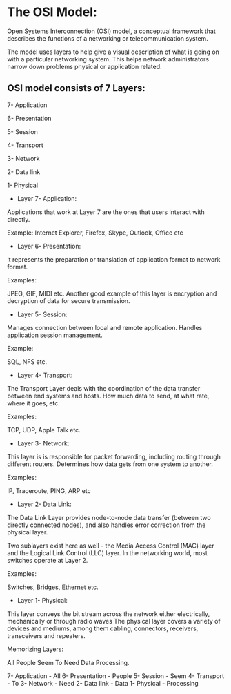# The OSI Model:

Open Systems Interconnection (OSI) model, a conceptual 
framework that describes the functions of a networking 
or telecommunication system.

The model uses layers to help give a visual description 
of what is going on with a particular networking system.
This helps network administrators narrow down problems
physical or application related.


## OSI model consists of 7 Layers:

7- Application

6- Presentation

5- Session

4- Transport

3- Network

2- Data link

1- Physical


- Layer 7- Application:

Applications that work at Layer 7 are the ones that 
users interact with directly. 

Example:
Internet Explorer, Firefox, Skype, Outlook, Office etc


- Layer 6- Presentation:

it represents the preparation or translation of 
application format to network format.

Examples:

JPEG, GIF, MIDI etc.
Another  good example of this layer is encryption and 
decryption of data for secure transmission.



- Layer 5- Session:

Manages connection between local and remote application.
Handles application session management.

Example:

SQL, NFS etc.



- Layer 4- Transport:

The Transport Layer deals with the coordination of the 
data transfer between end systems and hosts. How much 
data to send, at what rate, where it goes, etc.

Examples:

TCP, UDP, Apple Talk etc.


- Layer 3- Network: 

This layer is is responsible for packet forwarding, 
including routing through different routers.
Determines how data gets from one system to another.

Examples: 

IP, Traceroute, PING, ARP etc



- Layer 2- Data Link:

The Data Link Layer provides node-to-node data transfer
(between two directly connected nodes), and also handles
error correction from the physical layer. 

Two sublayers exist here as well - the Media Access 
Control (MAC) layer and the Logical Link Control (LLC) 
layer. In the networking world, most switches operate at
Layer 2.

Examples:

Switches, Bridges, Ethernet etc.



- Layer 1- Physical:

This layer conveys the bit stream across the network 
either electrically, mechanically or through radio waves
The physical layer covers a variety of devices and 
mediums, among them cabling, connectors, receivers, 
transceivers and repeaters.



Memorizing Layers:

All People Seem To Need Data Processing.

7- Application - All
6- Presentation - People
5- Session - Seem
4- Transport - To
3- Network - Need
2- Data link - Data
1- Physical - Processing















